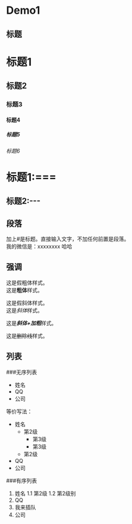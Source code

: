 # Demo1




## 标题
# 标题1
## 标题2
### 标题3
#### 标题4
##### 标题5
###### 标题6



标题1:===
===

标题2:---
---


## 段落

加上#是标题。直接输入文字，不加任何前置是段落。  
    我的微信是：xxxxxxxx
    哈哈




## 强调
这是假粗体样式。  
这是**粗体**样式。

这是假斜体样式。  
这是*斜体*样式。

这是***斜体+加粗***样式。

这是~~删除线~~样式。

## 列表

###无序列表
* 姓名
* QQ
* 公司

等价写法：  
- 姓名
  - 第2级
    - 第3级
    - 第3级
  - 第2级
- QQ
- 公司

###有序列表
1. 姓名
  1.1 第2级
  1.2 第2级别
2. QQ
4. 我来插队
3. 公司